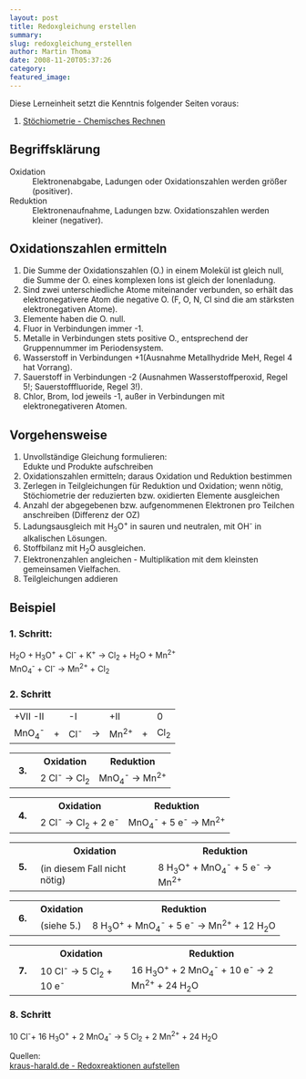 ```yaml
---
layout: post
title: Redoxgleichung erstellen
summary:
slug: redoxgleichung_erstellen
author: Martin Thoma
date: 2008-11-20T05:37:26
category:
featured_image:
---
```

<div class="knowledge"><p class="knowledge">Diese Lerneinheit setzt die Kenntnis folgender Seiten voraus:</p>
<ol>
    <li><a href="chemisches_rechnen.htm" >Stöchiometrie - Chemisches Rechnen</a></li></ol></div><h2>Begriffsklärung</h2>
<dl><dt>Oxidation</dt><dd>Elektronenabgabe, Ladungen oder Oxidationszahlen werden größer (positiver).</dd><dt>Reduktion</dt><dd>Elektronenaufnahme, Ladungen bzw. Oxidationszahlen werden kleiner (negativer).</dd></dl><h2>Oxidationszahlen ermitteln</h2>
<ol>
    <li>Die Summe der Oxidationszahlen (O.) in einem Molekül ist gleich null, die Summe der O. eines komplexen Ions ist gleich der Ionenladung.</li>
    <li>Sind zwei unterschiedliche Atome miteinander verbunden, so erhält das elektronegativere Atom die negative O. (F, O, N, Cl sind die am stärksten elektronegativen Atome).</li>
    <li>Elemente haben die O. null.</li>
    <li>Fluor in Verbindungen immer -1.</li>
    <li>Metalle in Verbindungen stets positive O., entsprechend der Gruppennummer im Periodensystem.</li>
    <li>Wasserstoff in Verbindungen +1(Ausnahme Metallhydride MeH, Regel 4 hat Vorrang).</li>
    <li>Sauerstoff in Verbindungen -2 (Ausnahmen Wasserstoffperoxid, Regel 5!; Sauerstofffluoride, Regel 3!).</li>
    <li>Chlor, Brom, Iod jeweils -1, außer in Verbindungen mit elektronegativeren Atomen.</li></ol><h2>Vorgehensweise</h2>
<ol>
    <li>Unvollständige Gleichung formulieren:<br/>
<span class="b">Edukte und Produkte aufschreiben</span></li>
    <li>Oxidationszahlen ermitteln; daraus Oxidation und Reduktion bestimmen</li>
    <li>Zerlegen in Teilgleichungen für Reduktion und Oxidation; wenn nötig, Stöchiometrie der reduzierten bzw. oxidierten Elemente ausgleichen</li>
    <li>Anzahl der abgegebenen bzw. aufgenommenen Elektronen pro Teilchen anschreiben (Differenz der OZ)</li>
    <li>Ladungsausgleich mit <span class="u">H<sub>3</sub>O<sup>+</sup></span> in sauren und neutralen, mit OH<sup>-</sup> in alkalischen Lösungen.</li>
    <li>Stoffbilanz mit H<sub>2</sub>O ausgleichen.</li>
    <li>Elektronenzahlen angleichen - Multiplikation mit dem kleinsten gemeinsamen Vielfachen.</li>
    <li>Teilgleichungen addieren</li></ol><h2>Beispiel</h2>
<h3>1. Schritt:</h3>
<p class="gleichung">H<sub>2</sub>O + H<sub>3</sub>O<sup>+</sup> + Cl<sup>-</sup> + K<sup>+</sup> &#8594; Cl<sub>2</sub> + H<sub>2</sub>O + Mn<sup>2+</sup><br/>
MnO<sub>4</sub><sup>-</sup> + Cl<sup>-</sup> &#8594; Mn<sup>2+</sup> + Cl<sub>2</sub></p>
<h3>2. Schritt</h3>
<table style="width:99%;">
<tr>
    <td>+VII -II</td>
    <td></td>
    <td>-I</td>
    <td></td>
    <td>+II</td>
    <td></td>
    <td>0</td>
</tr>
<tr>
    <td>MnO<sub>4</sub><sup>-</sup></td>
    <td>+</td>
    <td>Cl<sup>-</sup></td>
    <td>&#8594;</td>
    <td>Mn<sup>2+</sup></td>
    <td>+</td>
    <td>Cl<sub>2</sub></td>
</tr>
</table>

<table class="style1">
<tr><th rowspan="2" style="width: 30px;">3. </th><th>Oxidation</th><th>Reduktion</th>
</tr>
<tr>
    <td>2 Cl<sup>-</sup> &#8594; Cl<sub>2</sub></td>
    <td>MnO<sub>4</sub><sup>-</sup> &#8594; Mn<sup>2+</sup></td>
</tr>
</table>

<table class="style1">
<tr><th rowspan="2" style="width: 30px;">4. </th><th>Oxidation</th><th>Reduktion</th>
</tr>
<tr>
    <td>2 Cl<sup>-</sup> &#8594; Cl<sub>2</sub> + 2 e<sup>-</sup></td>
    <td>MnO<sub>4</sub><sup>-</sup> + 5 e<sup>-</sup> &#8594; Mn<sup>2+</sup></td>
</tr>
</table>

<table class="style1">
<tr><th rowspan="2" style="width: 30px;">5. </th><th>Oxidation</th><th>Reduktion</th>
</tr>
<tr>
    <td>(in diesem Fall nicht nötig)</td>
    <td>8 H<sub>3</sub>O<sup>+</sup> + MnO<sub>4</sub><sup>-</sup> + 5 e<sup>-</sup> &#8594; Mn<sup>2+</sup></td>
</tr>
</table>

<table class="style1">
<tr><th rowspan="2" style="width: 30px;">6. </th><th>Oxidation</th><th>Reduktion</th>
</tr>
<tr>
    <td>(siehe 5.)</td>
    <td>8 H<sub>3</sub>O<sup>+</sup> + MnO<sub>4</sub><sup>-</sup> + 5 e<sup>-</sup> &#8594; Mn<sup>2+</sup> + 12 H<sub>2</sub>O</td>
</tr>
</table>

<table class="style1">
<tr><th rowspan="2" style="width: 30px;">7. </th><th>Oxidation</th><th>Reduktion</th>
</tr>
<tr>
    <td>10 Cl<sup>-</sup> &#8594; 5 Cl<sub>2</sub> + 10 e<sup>-</sup></td>
    <td>16 H<sub>3</sub>O<sup>+</sup> + 2 MnO<sub>4</sub><sup>-</sup> + 10 e<sup>-</sup> &#8594; 2 Mn<sup>2+</sup> + 24 H<sub>2</sub>O</td>
</tr>
</table>

<h3>8. Schritt</h3>
<p class="gleichung">10 Cl<sup>-</sup>+ 16 H<sub>3</sub>O<sup>+</sup> + 2 MnO<sub>4</sub><sup>-</sup> &#8594; 5 Cl<sub>2</sub> + 2 Mn<sup>2+</sup> + 24 H<sub>2</sub>O</p>
<p id="sources">Quellen:<br/>
<a href="http://www.kraus-harald.de/Chemie/10._Klasse/Redox/redox.html">kraus-harald.de - Redoxreaktionen aufstellen</a></p>
